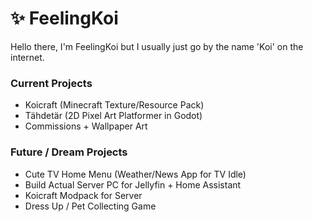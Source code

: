 # ✨ FeelingKoi
Hello there, I'm FeelingKoi but I usually just go by the name 'Koi' on the internet. 

### Current Projects
- Koicraft (Minecraft Texture/Resource Pack)
- Tähdetär (2D Pixel Art Platformer in Godot)
- Commissions + Wallpaper Art

### Future / Dream Projects 
- Cute TV Home Menu (Weather/News App for TV Idle)
- Build Actual Server PC for Jellyfin + Home Assistant
- Koicraft Modpack for Server
- Dress Up / Pet Collecting Game
  
<!-- [<img src="https://koisaquarium.com/media/FKRosLogo.png">](http://example.com/) -->
<!--
**FeelingKoi/feelingkoi** is a ✨ _special_ ✨ repository because its `README.md` (this file) appears on your GitHub profile.

Here are some ideas to get you started:

- 🔭 I’m currently working on ...
- 🌱 I’m currently learning ...
- 👯 I’m looking to collaborate on ...
- 🤔 I’m looking for help with ...
- 💬 Ask me about ...
- 📫 How to reach me: ...
- 😄 Pronouns: ...
- ⚡ Fun fact: ...
-->
